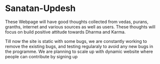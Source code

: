 # Sanatan-Updesh
These Webpage will have good thoughts collected from vedas, purans, granths, internet and various sources as well as users. These thoughts will focus on build positive attitude towards Dharma and Karma. 

Till now the site is static with some bugs, we are constantly working to remove the existing bugs, and testing regularaly to avoid any new bugs in the programme. We are planning to scale up with dynamic website where people can contribute by signing up 
